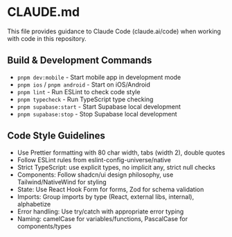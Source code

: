 # CLAUDE.md

This file provides guidance to Claude Code (claude.ai/code) when working with code in this repository.

## Build & Development Commands
- `pnpm dev:mobile` - Start mobile app in development mode
- `pnpm ios` / `pnpm android` - Start on iOS/Android
- `pnpm lint` - Run ESLint to check code style
- `pnpm typecheck` - Run TypeScript type checking
- `pnpm supabase:start` - Start Supabase local development
- `pnpm supabase:stop` - Stop Supabase local development

## Code Style Guidelines
- Use Prettier formatting with 80 char width, tabs (width 2), double quotes
- Follow ESLint rules from eslint-config-universe/native
- Strict TypeScript: use explicit types, no implicit any, strict null checks
- Components: Follow shadcn/ui design philosophy, use Tailwind/NativeWind for styling
- State: Use React Hook Form for forms, Zod for schema validation
- Imports: Group imports by type (React, external libs, internal), alphabetize
- Error handling: Use try/catch with appropriate error typing
- Naming: camelCase for variables/functions, PascalCase for components/types